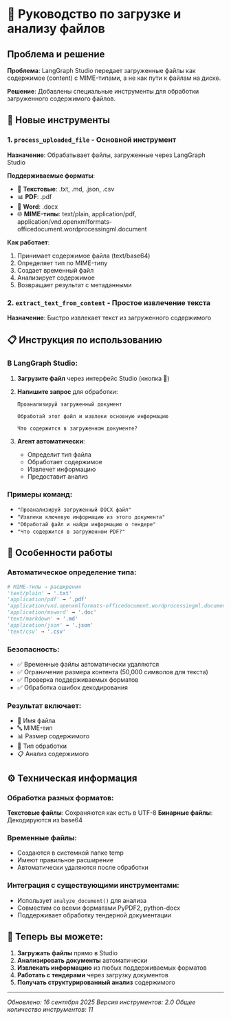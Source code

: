 # 📎 Руководство по загрузке и анализу файлов

## Проблема и решение

**Проблема**: LangGraph Studio передает загруженные файлы как содержимое (content) с MIME-типами, а не как пути к файлам на диске.

**Решение**: Добавлены специальные инструменты для обработки загруженного содержимого файлов.

## 🔧 Новые инструменты

### 1. `process_uploaded_file` - Основной инструмент
**Назначение**: Обрабатывает файлы, загруженные через LangGraph Studio

**Поддерживаемые форматы**:
- 📄 **Текстовые**: .txt, .md, .json, .csv
- 📊 **PDF**: .pdf 
- 📝 **Word**: .docx
- 🌐 **MIME-типы**: text/plain, application/pdf, application/vnd.openxmlformats-officedocument.wordprocessingml.document

**Как работает**:
1. Принимает содержимое файла (text/base64)
2. Определяет тип по MIME-типу
3. Создает временный файл
4. Анализирует содержимое
5. Возвращает результат с метаданными

### 2. `extract_text_from_content` - Простое извлечение текста
**Назначение**: Быстро извлекает текст из загруженного содержимого

## 📋 Инструкция по использованию

### В LangGraph Studio:

1. **Загрузите файл** через интерфейс Studio (кнопка 📎)

2. **Напишите запрос** для обработки:
   ```
   Проанализируй загруженный документ
   ```
   ```
   Обработай этот файл и извлеки основную информацию
   ```
   ```
   Что содержится в загруженном документе?
   ```

3. **Агент автоматически**:
   - Определит тип файла
   - Обработает содержимое
   - Извлечет информацию
   - Предоставит анализ

### Примеры команд:

- `"Проанализируй загруженный DOCX файл"`
- `"Извлеки ключевую информацию из этого документа"`
- `"Обработай файл и найди информацию о тендере"`
- `"Что содержится в загруженном PDF?"`

## 🎯 Особенности работы

### Автоматическое определение типа:
```python
# MIME-типы → расширения
'text/plain' → '.txt'
'application/pdf' → '.pdf' 
'application/vnd.openxmlformats-officedocument.wordprocessingml.document' → '.docx'
'application/msword' → '.doc'
'text/markdown' → '.md'
'application/json' → '.json'
'text/csv' → '.csv'
```

### Безопасность:
- ✅ Временные файлы автоматически удаляются
- ✅ Ограничение размера контента (50,000 символов для текста)
- ✅ Проверка поддерживаемых форматов
- ✅ Обработка ошибок декодирования

### Результат включает:
- 📎 Имя файла
- 🔤 MIME-тип
- 📊 Размер содержимого
- 🎯 Тип обработки
- 📋 Анализ содержимого

## ⚙️ Техническая информация

### Обработка разных форматов:

**Текстовые файлы**: Сохраняются как есть в UTF-8
**Бинарные файлы**: Декодируются из base64

### Временные файлы:
- Создаются в системной папке temp
- Имеют правильное расширение
- Автоматически удаляются после обработки

### Интеграция с существующими инструментами:
- Использует `analyze_document()` для анализа
- Совместим со всеми форматами PyPDF2, python-docx
- Поддерживает обработку тендерной документации

## 🚀 Теперь вы можете:

1. **Загружать файлы** прямо в Studio
2. **Анализировать документы** автоматически
3. **Извлекать информацию** из любых поддерживаемых форматов
4. **Работать с тендерами** через загрузку документов
5. **Получать структурированный анализ** содержимого

---
*Обновлено: 16 сентября 2025*
*Версия инструментов: 2.0*
*Общее количество инструментов: 11*